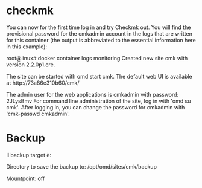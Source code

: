 # checkmk

You can now for the first time log in and try Checkmk out. You will find the provisional password for the cmkadmin account in the logs that are written for this container (the output is abbreviated to the essential information here in this example):

root@linux# docker container logs monitoring
Created new site cmk with version 2.2.0p1.cre.

  The site can be started with omd start cmk.
  The default web UI is available at http://73a86e310b60/cmk/

  The admin user for the web applications is cmkadmin with password: 2JLysBmv
  For command line administration of the site, log in with 'omd su cmk'.
  After logging in, you can change the password for cmkadmin with 'cmk-passwd cmkadmin'.

# Backup
Il backup target è: 
  
Directory to save the backup to: 	/opt/omd/sites/cmk/backup

Mountpoint: 	off
